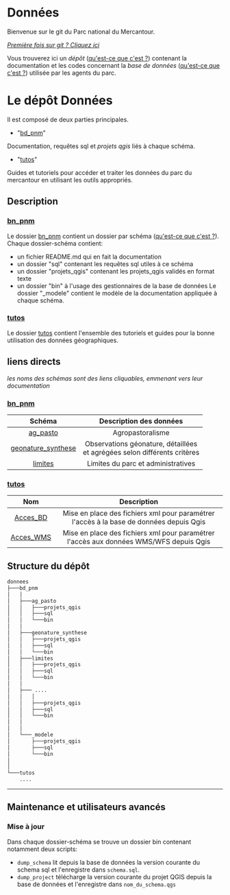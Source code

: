# Données

Bienvenue sur le git du Parc national du Mercantour. 

_[Première fois sur git ? Cliquez ici](./tutos/premierefois.md)_

Vous trouverez ici un _dépôt_ ([qu'est-ce que c'est ?](./tutos/README.md#depot)) contenant la documentation et 
les codes concernant la _base de données_ ([qu'est-ce que c'est ?](./tutos/README.md#base-de-donnees)) utilisée par les agents du parc.


# Le dépôt Données


Il est composé de deux parties principales.

 - "[bd_pnm](./bd_pnm)"
 
 Documentation, requêtes sql et _projets qgis_ liés à chaque schéma.


 - "[tutos](./tutos)"
 
 Guides et tutoriels pour accéder et traiter les données du parc du mercantour en utilisant les outils appropriés.



## Description

### [bn_pnm](./bd_pnm)

Le dossier [bn_pnm](./bd_pnm) contient un dossier par schéma ([qu'est-ce que c'est ?](./tutos/README.md#schema)). Chaque dossier-schéma contient:
 - un fichier README.md qui en fait la documentation
 - un dossier "sql" contenant les requêtes sql utiles à ce schéma
 - un dossier "projets_qgis" contenant les projets_qgis validés en format texte 
 - un dossier "bin" à l'usage des gestionnaires de la base de données
 Le dossier "_modele" contient le modèle de la documentation appliquée à chaque schéma. 
 
 ### [tutos](./tutos)

 Le dossier [tutos](./tutos) contient l'ensemble des tutoriels et guides pour la bonne utilisation des données géographiques.


 ## liens directs
 _les noms des schémas sont des liens cliquables, emmenant vers leur documentation_

 ### [bn_pnm](./bd_pnm)

 |Schéma|Description des données|
 |:--:|:--:|
 |[ag_pasto](./bd_pnm/ag_pasto)|Agropastoralisme <!-- à compléter -->|
 |[geonature_synthese](./bd_pnm/geonature_synthese)|Observations géonature, détaillées <br > et agrégées selon différents critères|
 |[limites](./bd_pnm/limites)| Limites du parc et administratives|

 ### [tutos](./tutos)

 |Nom|Description|
 |:--:|:--:|
 |[Acces_BD](./tutos/Acces_BD.md)| Mise en place des fichiers xml pour paramétrer l'accès à la base de données depuis Qgis|
 |[Acces_WMS](./tutos/Acces_WMS.md)|Mise en place des fichiers xml pour paramétrer l'accès aux données WMS/WFS depuis Qgis|

 ## Structure du dépôt

```bash
donnees
├───bd_pnm
│   │
│   ├───ag_pasto
│   │   ├───projets_qgis
│   │   ├───sql
│   │   └───bin
│   │
│   ├───geonature_synthese
│   │   ├───projets_qgis
│   │   ├───sql
│   │   └───bin
│   ├───limites
│   │   ├───projets_qgis
│   │   ├───sql
│   │   └───bin
│   │
│   ├─── ....
│   │   │
│   │   ├───projets_qgis
│   │   ├───sql
│   │   └───bin
│   │
│   │
│   └───_modele
│       ├───projets_qgis
│       ├───sql
│       └───bin
│ 
│ 
└───tutos
    ....
```


____
## Maintenance et utilisateurs avancés

### Mise à jour
Dans chaque dossier-schéma se trouve un dossier bin contenant notamment deux scripts:
 - `dump_schema` lit depuis la base de données la version courante du schema sql et l'enregistre dans `schema.sql`.  
 - `dump_project` télécharge la version courante du projet QGIS depuis la base de données et l'enregistre dans `nom_du_schema.qgs`
